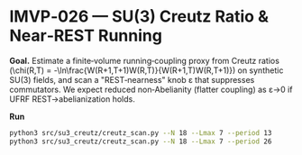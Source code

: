 
# IMVP‑026 — SU(3) Creutz Ratio & Near‑REST Running

**Goal.** Estimate a finite‑volume running‑coupling proxy from Creutz ratios
\(\chi(R,T) = -\ln\frac{W(R+1,T+1)W(R,T)}{W(R+1,T)W(R,T+1)}\) on synthetic SU(3) fields,
and scan a "REST‑nearness" knob ε that suppresses commutators.
We expect reduced non‑Abelianity (flatter coupling) as ε→0 if UFRF REST→abelianization holds.

**Run**
```bash
python3 src/su3_creutz/creutz_scan.py --N 18 --Lmax 7 --period 13
python3 src/su3_creutz/creutz_scan.py --N 18 --Lmax 7 --period 26
```
